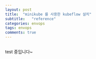 ```yaml
---
layout: post
title:  "minikube 를 사용한 kubeflow 설치"
subtitle:   "reference"
categories: envops
tags: envops
comments: true
---
```



## 
test 중입니다~